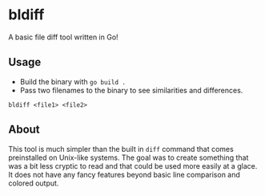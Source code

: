 # bldiff

A basic file diff tool written in Go!

## Usage

 - Build the binary with `go build .`
 - Pass two filenames to the binary to see similarities and differences.

`bldiff <file1> <file2>`

## About

This tool is much simpler than the built in `diff` command that comes preinstalled on Unix-like systems. The goal was to create something that was a bit less cryptic to read and that could be used more easily at a glace. It does not have any fancy features beyond basic line comparison and colored output.
